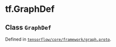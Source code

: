 <div itemscope itemtype="http://developers.google.com/ReferenceObject">
<meta itemprop="name" content="tf.GraphDef" />
</div>

# tf.GraphDef

## Class `GraphDef`





Defined in [`tensorflow/core/framework/graph.proto`](https://www.tensorflow.org/code/tensorflow/core/framework/graph.proto).



